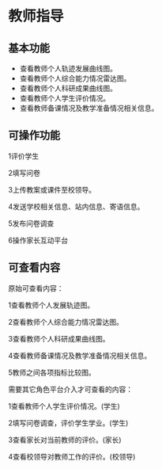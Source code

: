 # 教师指导

## 基本功能

* 查看教师个人轨迹发展曲线图。
* 查看教师个人综合能力情况雷达图。
* 查看教师个人科研成果曲线图。
* 查看教师个人学生评价情况。
* 查看教师备课情况及教学准备情况相关信息。 

## 可操作功能

1评价学生

2填写问卷

3上传教案或课件至校领导。

4发送学校相关信息、站内信息、寄语信息。

5发布问卷调查

6操作家长互动平台

## 可查看内容

原始可查看内容：

1查看教师个人发展轨迹图。

2查看教师个人综合能力情况雷达图。

3查看教师个人科研成果曲线图。

4查看教师备课情况及教学准备情况相关信息。

5教师之间各项指标比较图。

需要其它角色平台介入才可查看的内容：

1查看教师个人学生评价情况。(学生)

2填写问卷调查，评价学生学业。(学生)

3查看家长对当前教师的评价。(家长)

4查看校领导对教师工作的评价。(校领导)

